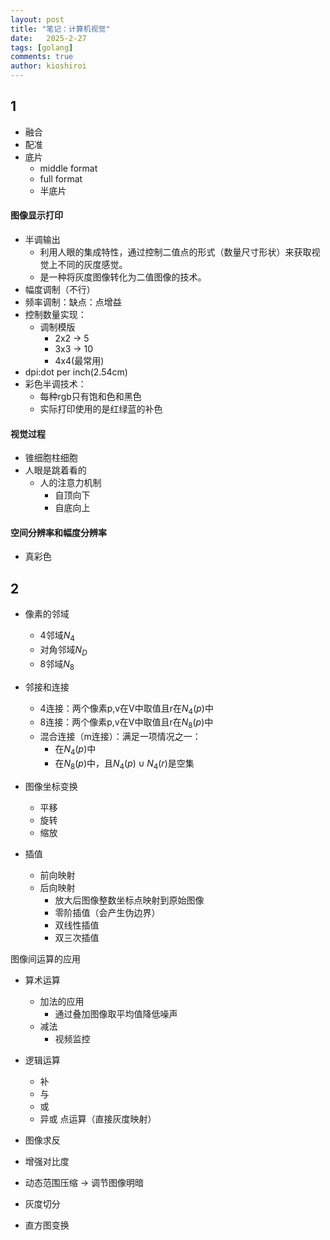 ```yaml
---
layout: post
title: "笔记：计算机视觉"
date:   2025-2-27
tags: [golang]
comments: true
author: kioshiroi
---
```

## 1
- 融合
- 配准
- 底片
    - middle format
    - full format
    - 半底片
#### 图像显示打印
- 半调输出
    - 利用人眼的集成特性，通过控制二值点的形式（数量尺寸形状）来获取视觉上不同的灰度感觉。
    - 是一种将灰度图像转化为二值图像的技术。
- 幅度调制（不行）
- 频率调制：缺点：点增益
- 控制数量实现：
    - 调制模版
        - 2x2 -> 5
        - 3x3 -> 10
        - 4x4(最常用)
- dpi:dot per inch(2.54cm)
- 彩色半调技术：
    - 每种rgb只有饱和色和黑色
    - 实际打印使用的是红绿蓝的补色

#### 视觉过程
- 锥细胞柱细胞
- 人眼是跳着看的
    - 人的注意力机制
        - 自顶向下
        - 自底向上

#### 空间分辨率和幅度分辨率
- 真彩色

## 2
- 像素的邻域
    - 4邻域$N_4$
    - 对角邻域$N_D$
    - 8邻域$N_8$
- 邻接和连接
    - 4连接：两个像素p,v在V中取值且r在$N_4(p)$中
    - 8连接：两个像素p,v在V中取值且r在$N_8(p)$中
    - 混合连接（m连接）：满足一项情况之一：
        - 在$N_4(p)$中
        - 在$N_8(p)$中，且$N_4(p)\cup N_4(r)$是空集

- 图像坐标变换
    - 平移
    - 旋转
    - 缩放

- 插值
    - 前向映射
    - 后向映射
        - 放大后图像整数坐标点映射到原始图像
        - 零阶插值（会产生伪边界）
        - 双线性插值
        - 双三次插值

图像间运算的应用
- 算术运算
    - 加法的应用
        - 通过叠加图像取平均值降低噪声
    - 减法
        - 视频监控
- 逻辑运算
    - 补
    - 与
    - 或
    - 异或
点运算（直接灰度映射）
- 图像求反
- 增强对比度
- 动态范围压缩 -> 调节图像明暗
- 灰度切分

- 直方图变换

